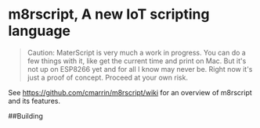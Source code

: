 # m8rscript, A new IoT scripting language
> Caution: MaterScript is very much a work in progress. You can do a few things with it, like get the current time and print on Mac. But it's not up on ESP8266 yet and for all I know may never be. Right now it's just a proof of concept. Proceed at your own risk.

See https://github.com/cmarrin/m8rscript/wiki for an overview of m8rscript and its features.

##Building
